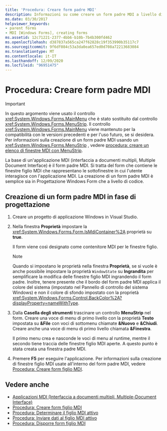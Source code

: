 ```yaml
---
title: 'Procedura: Creare form padre MDI'
description: Informazioni su come creare un form padre MDI a livello di codice e usando il Progettazione Windows Form.
ms.date: 03/30/2017
helpviewer_keywords:
- parent forms
- MDI [Windows Forms], creating forms
ms.assetid: 12c71221-2377-4bb6-b10b-7b4b300fd462
ms.openlocfilehash: d387837a565ca247f62828c19f353990b35117c7
ms.sourcegitcommit: 9f6df084c53a3da0ea657ed0d708a72213683084
ms.translationtype: MT
ms.contentlocale: it-IT
ms.lasthandoff: 12/09/2020
ms.locfileid: "96951475"
---
```

# <a name="how-to-create-mdi-parent-forms"></a>Procedura: Creare form padre MDI

> [!IMPORTANT]
> In questo argomento viene usato il controllo <xref:System.Windows.Forms.MainMenu> che è stato sostituito dal controllo <xref:System.Windows.Forms.MenuStrip>. Il controllo <xref:System.Windows.Forms.MainMenu> viene mantenuto per la compatibilità con le versioni precedenti e per l'uso futuro, se si desidera. Per informazioni sulla creazione di un form padre MDI usando un <xref:System.Windows.Forms.MenuStrip> , vedere [procedura: creare un elenco di finestre MDI con MenuStrip](../controls/how-to-create-an-mdi-window-list-with-menustrip-windows-forms.md).

La base di un'applicazione MDI (interfaccia a documenti multipli, Multiple Document Interface) è il form padre MDI. Si tratta del form che contiene le finestre figlio MDI che rappresentano le sottofinestre in cui l'utente interagisce con l'applicazione MDI. La creazione di un form padre MDI è semplice sia in Progettazione Windows Form che a livello di codice.

## <a name="create-an-mdi-parent-form-at-design-time"></a>Creazione di un form padre MDI in fase di progettazione

1. Creare un progetto di applicazione Windows in Visual Studio.

2. Nella finestra **Proprietà** impostare la <xref:System.Windows.Forms.Form.IsMdiContainer%2A> proprietà su **true**.

     Il form viene così designato come contenitore MDI per le finestre figlio.

    > [!NOTE]
    > Quando si impostano le proprietà nella finestra **Proprietà**, se si vuole è anche possibile impostare la proprietà `WindowState` su **Ingrandita** per semplificare la modifica delle finestre figlio MDI ingrandendo il form padre. Inoltre, tenere presente che il bordo del form padre MDI applica il colore del sistema (impostato nel Pannello di controllo del sistema Windows) e non il colore di sfondo impostato con la proprietà <xref:System.Windows.Forms.Control.BackColor%2A?displayProperty=nameWithType>.

3. Dalla **Casella degli strumenti** trascinare un controllo **MenuStrip** nel form. Creare una voce di menu di primo livello con la proprietà **Testo** impostata su **&File** con voci di sottomenu chiamate **&Nuovo** e **&Chiudi**. Creare anche una voce di menu di primo livello chiamata **&Finestra**.

     Il primo menu crea e nasconde le voci di menu al runtime, mentre il secondo tiene traccia delle finestre figlio MDI aperte. A questo punto è stata creata una finestra padre MDI.

4. Premere **F5** per eseguire l'applicazione. Per informazioni sulla creazione di finestre figlio MDI usate all'interno del form padre MDI, vedere [Procedura: Creare form figlio MDI](how-to-create-mdi-child-forms.md).

## <a name="see-also"></a>Vedere anche

- [Applicazioni MDI (Interfaccia a documenti multipli, Multiple-Document Interface)](multiple-document-interface-mdi-applications.md)
- [Procedura: Creare form figlio MDI](how-to-create-mdi-child-forms.md)
- [Procedura: Determinare il figlio MDI attivo](how-to-determine-the-active-mdi-child.md)
- [Procedura: Inviare dati al figlio MDI attivo](how-to-send-data-to-the-active-mdi-child.md)
- [Procedura: Disporre form figlio MDI](how-to-arrange-mdi-child-forms.md)
